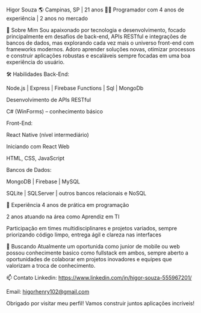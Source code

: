 Higor Souza
🌎 Campinas, SP | 21 anos
👨‍💻 Programador com 4 anos de experiência | 2 anos no mercado

🚀 Sobre Mim
Sou apaixonado por tecnologia e desenvolvimento, focado principalmente em desafios de back-end, APIs RESTful e integrações de bancos de dados, mas explorando cada vez mais o universo front-end com frameworks modernos. Adoro aprender soluções novas, otimizar processos e construir aplicações robustas e escaláveis sempre focadas em uma boa experiência do usuário.

🛠️ Habilidades
Back-End:

Node.js | Express | Firebase Functions | Sql | MongoDb

Desenvolvimento de APIs RESTful

C# (WinForms) – conhecimento básico

Front-End:

React Native (nível intermediário)

Iniciando com React Web

HTML, CSS, JavaScript

Bancos de Dados:

MongoDB | Firebase | MySQL

SQLite | SQLServer | outros bancos relacionais e NoSQL

💼 Experiência
4 anos de prática em programação

2 anos atuando na área como Aprendiz em TI

Participação em times multidisciplinares e projetos variados, sempre priorizando código limpo, entrega ágil e clareza nas interfaces

🎯 Buscando
Atualmente um oportunida como junior de mobile ou web possou conhecimente basico como fullstack em ambos, sempre aberto a oportunidades de colaborar em projetos inovadores e equipes que valorizam a troca de conhecimento.

📫 Contato
Linkedin: https://www.linkedin.com/in/higor-souza-555967201/

Email: higorhenry102@gmail.com

Obrigado por visitar meu perfil! Vamos construir juntos aplicações incríveis!
